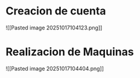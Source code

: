 # Creacion de cuenta
![[Pasted image 20251017104123.png]]
# Realizacion de Maquinas
![[Pasted image 20251017104404.png]]